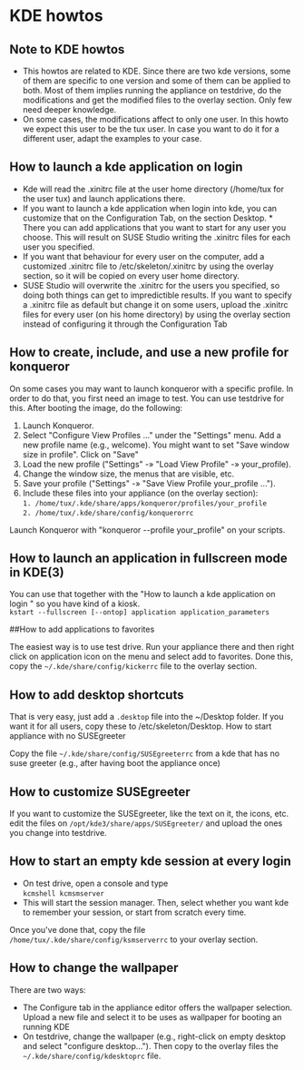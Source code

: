 # KDE howtos

## Note to KDE howtos

* This howtos are related to KDE. Since there are two kde versions, some of them are specific to one version and some of them can be applied to both. Most of them implies running the appliance on testdrive, do the modifications and get the modified files to the overlay section. Only few need deeper knowledge.
* On some cases, the modifications affect to only one user. In this howto we expect this user to be the tux user. In case you want to do it for a different user, adapt the examples to your case.


## How to launch a kde application on login

* Kde will read the .xinitrc file at the user home directory (/home/tux for the user tux) and launch applications there.
* If you want to launch a kde application when login into kde, you can customize that on the Configuration Tab, on the section Desktop. * There you can add applications that you want to start for any user you choose. This will result on SUSE Studio writing the .xinitrc files for each user you specified.
* If you want that behaviour for every user on the computer, add a customized .xinitrc file to /etc/skeleton/.xinitrc by using the overlay section, so it will be copied on every user home directory.
* SUSE Studio will overwrite the .xinitrc for the users you specified, so doing both things can get to impredictible results. If you want to specify a .xinitrc file as default but change it on some users, upload the .xinitrc files for every user (on his home directory) by using the overlay section instead of configuring it through the Configuration Tab


## How to create, include, and use a new profile for konqueror

On some cases you may want to launch konqueror with a specific profile. In order to do that, you first need an image to test. You can use testdrive for this. After booting the image, do the following:

1. Launch Konqueror.
2. Select "Configure View Profiles ..." under the "Settings" menu. Add a new profile name (e.g., welcome). You might want to set "Save window size in profile". Click on "Save"
3. Load the new profile ("Settings" -» "Load View Profile" -» your_profile).
4. Change the window size, the menus that are visible, etc.
5. Save your profile ("Settings" -» "Save View Profile your_profile ...").
6. Include these files into your appliance (on the overlay section):  
    `1. /home/tux/.kde/share/apps/konqueror/profiles/your_profile`  
    `2. /home/tux/.kde/share/config/konquerorrc`  

Launch Konqueror with "konqueror --profile your_profile" on your scripts.


## How to launch an application in fullscreen mode in KDE(3)

You can use that together with the "How to launch a kde application on login " so you have kind of a kiosk.  
`kstart --fullscreen [--ontop] application application_parameters`


##How to add applications to favorites

The easiest way is to use test drive. Run your appliance there and then right click on application icon on the menu and select add to favorites.
Done this, copy the `~/.kde/share/config/kickerrc` file to the overlay section.


## How to add desktop shortcuts

That is very easy, just add a `.desktop` file into the ~/Desktop folder. If you want it for all users, copy these to /etc/skeleton/Desktop.
How to start appliance with no SUSEgreeter

Copy the file `~/.kde/share/config/SUSEgreeterrc` from a kde that has no suse greeter (e.g., after having boot the appliance once)


## How to customize SUSEgreeter

If you want to customize the SUSEgreeter, like the text on it, the icons, etc. edit the files on `/opt/kde3/share/apps/SUSEgreeter/` and upload the ones you change into testdrive.


## How to start an empty kde session at every login

* On test drive, open a console and type  
`kcmshell kcmsmserver`
* This will start the session manager. Then, select whether you want kde to remember your session, or start from scratch every time.

Once you've done that, copy the file `/home/tux/.kde/share/config/ksmserverrc` to your overlay section.


## How to change the wallpaper

There are two ways:

* The Configure tab in the appliance editor offers the wallpaper selection. Upload a new file and select it to be uses as wallpaper for booting an running KDE
* On testdrive, change the wallpaper (e.g., right-click on empty desktop and select "configure desktop..."). Then copy to the overlay files the `~/.kde/share/config/kdesktoprc` file.